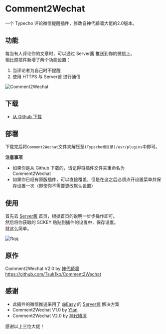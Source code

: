 # Comment2Wechat
一个 Typecho 评论微信提醒插件，修改自神代綺凛大佬的2.0版本。

## 功能
每当有人评论你的文章时，可以通过 Server酱 推送到你的微信上。    
相比原插件新增了两个功能设置：
1. 当评论者为自己时不提醒
2. 使用 HTTPS 与 Server酱 进行通信

![Comment2Wechat](https://moe.best/usr/uploads/2017/10/1645816248.png)

## 下载
- [从 Github 下载](https://github.com/AUKcl/Comment2Wechat/archive/master.zip "从 Github 下载")

## 部署
下载完后将`Comment2Wechat`文件夹解压至`(Typecho根目录)/usr/plugins`中即可。    

**注意事项**
- 如果你是从 Github 下载的，请记得将插件文件夹重命名为 Comment2Wechat
- 如果你已经有原版插件，可以直接覆盖，但是在这之后必须点开设置菜单并保存设置一次（即使你不需要更改默认设置）

## 使用
首先去 [Server酱](https://sct.ftqq.com/ "Server酱") 首页，根据首页的说明一步步操作即可。    
然后将你获取的 SCKEY 粘贴到插件的设置中，保存设置。    
就这么简单。

![ftqq](https://moe.best/usr/uploads/2017/10/3737715179.jpg)

## 原作
Comment2Wechat V2.0 by [神代綺凛](https://moe.best/ "神代綺凛")
https://github.com/Tsuk1ko/Comment2Wechat

## 感谢
- 此插件的微信推送采用了 [@Easy](https://www.weibo.com/easy) 的 [Server酱](https://sct.ftqq.com/) 解决方案
- Comment2Wechat V1.0 by [Y!an](https://yian.me "Y!an")
- Comment2Wechat V2.0 by [神代綺凛](https://moe.best/ "神代綺凛")

感谢以上三位大佬！
